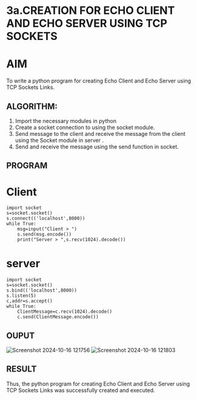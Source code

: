 # 3a.CREATION FOR ECHO CLIENT AND ECHO SERVER USING TCP SOCKETS
# AIM
To write a python program for creating Echo Client and Echo Server using TCP
Sockets Links.
## ALGORITHM:
1. Import the necessary modules in python
2. Create a socket connection to using the socket module.
3. Send message to the client and receive the message from the client using the Socket module in
 server .
4. Send and receive the message using the send function in socket.
## PROGRAM
# Client
```
import socket
s=socket.socket()
s.connect(('localhost',8000))
while True:
    msg=input("Client > ")
    s.send(msg.encode())
    print("Server > ",s.recv(1024).decode())
```
# server
```
import socket
s=socket.socket()
s.bind(('localhost',8000))
s.listen(5)
c,addr=s.accept()
while True:
    ClientMessage=c.recv(1024).decode()
    c.send(ClientMessage.encode())
```
## OUPUT
![Screenshot 2024-10-16 121756](https://github.com/user-attachments/assets/251e4328-bcdb-46a5-9654-97d830f7289b)
![Screenshot 2024-10-16 121803](https://github.com/user-attachments/assets/2d4244aa-3a37-456e-bd4d-3904b21f5427)


## RESULT
Thus, the python program for creating Echo Client and Echo Server using TCP Sockets Links 
was successfully created and executed.
